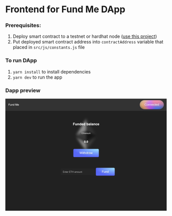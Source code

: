 # Frontend for Fund Me DApp

### Prerequisites:

1. Deploy smart contract to a testnet or hardhat node ([use this project](https://github.com/itev4n7/fund-me-hardhat))
2. Put deployed smart contract address into `contractAddress` variable that placed in `src/js/constants.js` file

### To run DApp

1. `yarn install` to install dependencies
2. `yarn dev` to run the app

### Dapp preview

![alt text](</readme-images/Screenshot 2024-06-05 at 13.49.15.png>)
